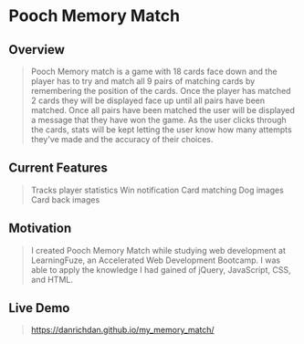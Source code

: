 # Pooch Memory Match

## Overview

> Pooch Memory match is a game with 18 cards face down and the player has to try and match all 9 pairs of matching cards by remembering the position of the cards.
Once the player has matched 2 cards they will be displayed face up until all pairs have been matched. Once all pairs have been matched the user will be
displayed a message that they have won the game. As the user clicks through the cards, stats will be kept letting the user know how many attempts they've made and the
accuracy of their choices.

## Current Features

> Tracks player statistics
Win notification
Card matching
Dog images
Card back images

## Motivation

> I created Pooch Memory Match while studying web development at LearningFuze, an Accelerated Web Development Bootcamp.  I was able to apply the knowledge I had gained of jQuery, JavaScript, CSS, and HTML.  

## Live Demo

> https://danrichdan.github.io/my_memory_match/


